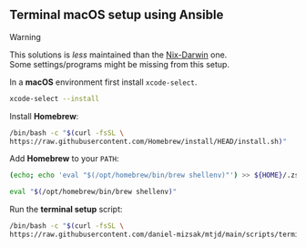 ## Terminal macOS setup using Ansible
> [!WARNING]
> This solutions is *less* maintained than the [Nix-Darwin](macos-complete-nix.md) one.\
> Some settings/programs might be missing from this setup.

In a **macOS** environment first install `xcode-select`.
```bash
xcode-select --install
```

Install **Homebrew**:
```bash
/bin/bash -c "$(curl -fsSL \
https://raw.githubusercontent.com/Homebrew/install/HEAD/install.sh)"
```

Add **Homebrew** to your `PATH`:
```bash
(echo; echo 'eval "$(/opt/homebrew/bin/brew shellenv)"') >> ${HOME}/.zshenv
```
```bash
eval "$(/opt/homebrew/bin/brew shellenv)"
```

Run the **terminal setup** script:
```bash
/bin/bash -c "$(curl -fsSL \
https://raw.githubusercontent.com/daniel-mizsak/mtjd/main/scripts/terminal-ansible.sh)"
```
